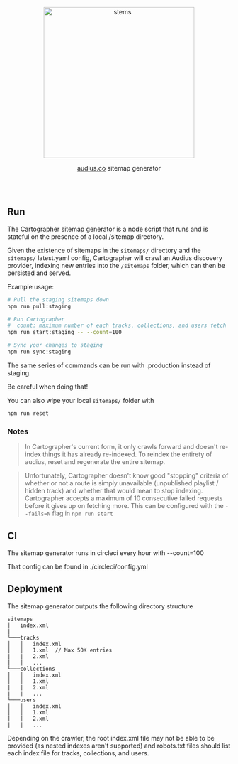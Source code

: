 <p align="center">
  <img src="https://user-images.githubusercontent.com/2731362/64272626-9c3b8800-cef4-11e9-973e-0e38a666ec46.png" alt="stems" width="340">

  <p align="center">
    <a href="https://audius.co/sitemaps/index.xml">audius.co</a> sitemap generator
  </p>
</p>

<br/>
<br/>

## Run

The Cartographer sitemap generator is a node script that runs and is stateful on the presence of a local /sitemap directory.

Given the existence of sitemaps in the `sitemaps/` directory and the `sitemaps/` latest.yaml config, Cartographer will crawl an Audius discovery provider, indexing new entries into the `/sitemaps` folder, which can then be persisted and served.

Example usage:
```bash
# Pull the staging sitemaps down
npm run pull:staging

# Run Cartographer
#  count: maximum number of each tracks, collections, and users fetch
npm run start:staging -- --count=100

# Sync your changes to staging
npm run sync:staging
```

The same series of commands can be run with :production instead of staging.

Be careful when doing that!

You can also wipe your local `sitemaps/` folder with

```
npm run reset
```

### Notes

> In Cartographer's current form, it only crawls forward and doesn't re-index things it has already re-indexed. To reindex the entirety of audius, reset and regenerate the entire sitemap.

> Unfortunately, Cartographer doesn't know good "stopping" criteria of whether or not a route is simply unavailable (unpublished playlist / hidden track) and whether that would mean to stop indexing. Cartographer accepts a maximum of 10 consecutive failed requests before it gives up on fetching more. This can be configured with the `--fails=N` flag in `npm run start`

## CI

The sitemap generator runs in circleci every hour with --count=100

That config can be found in ./circleci/config.yml

## Deployment

The sitemap generator outputs the following directory structure

```
sitemaps
│   index.xml
|
└───tracks
│   │   index.xml
│   │   1.xml  // Max 50K entries
|   |   2.xml
|   |   ...
└───collections
│   │   index.xml
│   │   1.xml
|   |   2.xml
|   |   ...
└───users
│   │   index.xml
│   │   1.xml
|   |   2.xml
|   |   ...
```

Depending on the crawler, the root index.xml file may not be able to be provided (as nested indexes aren't supported) and robots.txt files should list each index file for tracks, collections, and users.